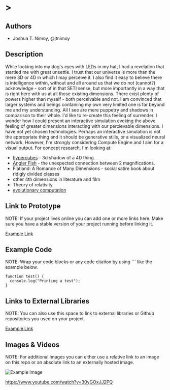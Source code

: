 # >

## Authors
- Joshua T. Nimoy, @jtnimoy

## Description

While looking into my dog's eyes with LEDs in my hat, I had a revelation that startled me with great unsettle. I trust that our universe is more than the mere 3D or 4D in which I may perceive it. I also find it easy to believe there is intelligence within, without and all around us that we do not (cannot?) acknowledge - sort of in that SETI sense, but more importantly in a way that is right here with us at all those existing dimensions. There exist plenty of powers higher than myself - both perceivable and not. I am convinced that larger systems and beings containing my own very limited one is far beyond me and my understanding. All I see are mere puppetry and shadows in comparison to their whole. I'd like to re-create this feeling of surrender. I wonder how I could present an interactive simulation evoking the above feeling of greater dimensions interacting with our percievable dimensions. I have not yet chosen technologies. Perhaps an interactive simulation is not the appropriate thing and it should be generative stills, or a visualized neural network. However, I'm strongly considering Compute Engine and I aim for a visual output. For concept research, I'm looking at:

+ [hypercubes](http://mathworld.wolfram.com/Hypercube.html) - 3d shadow of a 4D thing.
+ [Angler Fish](http://en.wikipedia.org/wiki/Anglerfish) - the unexpected connection between 2 magnifications.
+ Flatland: A Romance of Many Dimensions - social satire book about ridigly divided classes
+ other 4th dimensions in literature and film
+ Theory of relativity
+ [evolutionary computation](http://en.wikipedia.org/wiki/Evolutionary_computation)


## Link to Prototype
NOTE: If your project lives online you can add one or more links here. Make sure you have a stable version of your project running before linking it.

[Example Link](http://www.google.com "Example Link")

## Example Code
NOTE: Wrap your code blocks or any code citation by using ``` like the example below.
```
function test() {
  console.log("Printing a test");
}
```
## Links to External Libraries
 NOTE: You can also use this space to link to external libraries or Github repositories you used on your project.

[Example Link](http://www.google.com "Example Link")

## Images & Videos
NOTE: For additional images you can either use a relative link to an image on this repo or an absolute link to an externally hosted image.

![Example Image](project_images/cover.jpg?raw=true "Example Image")

https://www.youtube.com/watch?v=30yGOxJJ2PQ
